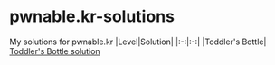 # pwnable.kr-solutions
My solutions for pwnable.kr
|Level|Solution|
|:-:|:-:|
|Toddler's Bottle| [Toddler's Bottle solution](https://github.com/bom2013/pwnable.kr-solutions/blob/main/Toddler's%20Bottle.md) 

